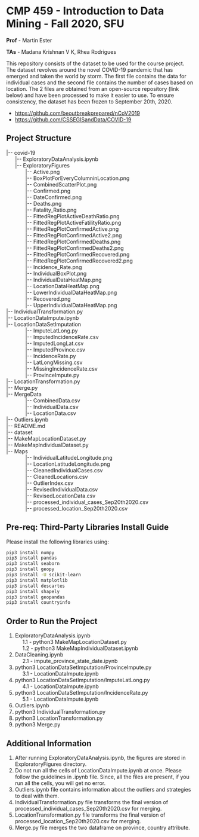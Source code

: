 # CMP 459 - Introduction to Data Mining - Fall 2020, SFU

**Prof** - Martin Ester

**TAs** - Madana Krishnan V K, Rhea Rodrigues

This repository consists of the dataset to be used for the course project. The dataset revolves around the novel COVID-19 pandemic that has emerged and taken the world by storm. The first file contains the data for individual cases and the second file contains the number of cases based on location. The 2 files are obtained from an open-source repository (link below) and have been processed to make it easier to use. To ensure consistency, the dataset has been frozen to September 20th, 2020.

- https://github.com/beoutbreakprepared/nCoV2019
- https://github.com/CSSEGISandData/COVID-19

<h2>Project Structure</h2>
|-- covid-19<br/>
&nbsp;&nbsp;&nbsp;&nbsp;&nbsp;&nbsp;|-- ExploratoryDataAnalysis.ipynb<br/>
&nbsp;&nbsp;&nbsp;&nbsp;&nbsp;&nbsp;|-- ExploratoryFigures<br/>
&nbsp;&nbsp;&nbsp;&nbsp;&nbsp;&nbsp;&nbsp;&nbsp;&nbsp;&nbsp;&nbsp;&nbsp;   |-- Active.png<br/>
&nbsp;&nbsp;&nbsp;&nbsp;&nbsp;&nbsp;&nbsp;&nbsp;&nbsp;&nbsp;&nbsp;&nbsp;   |-- BoxPlotForEveryColumninLocation.png<br/>
&nbsp;&nbsp;&nbsp;&nbsp;&nbsp;&nbsp;&nbsp;&nbsp;&nbsp;&nbsp;&nbsp;&nbsp;   |-- CombinedScatterPlot.png<br/>
&nbsp;&nbsp;&nbsp;&nbsp;&nbsp;&nbsp;&nbsp;&nbsp;&nbsp;&nbsp;&nbsp;&nbsp;   |-- Confirmed.png<br/>
&nbsp;&nbsp;&nbsp;&nbsp;&nbsp;&nbsp;&nbsp;&nbsp;&nbsp;&nbsp;&nbsp;&nbsp;   |-- DateConfirmed.png<br/>
&nbsp;&nbsp;&nbsp;&nbsp;&nbsp;&nbsp;&nbsp;&nbsp;&nbsp;&nbsp;&nbsp;&nbsp;   |-- Deaths.png<br/>
&nbsp;&nbsp;&nbsp;&nbsp;&nbsp;&nbsp;&nbsp;&nbsp;&nbsp;&nbsp;&nbsp;&nbsp;   |-- Fatality_Ratio.png<br/>
&nbsp;&nbsp;&nbsp;&nbsp;&nbsp;&nbsp;&nbsp;&nbsp;&nbsp;&nbsp;&nbsp;&nbsp;   |-- FittedRegPlotActiveDeathRatio.png<br/>
&nbsp;&nbsp;&nbsp;&nbsp;&nbsp;&nbsp;&nbsp;&nbsp;&nbsp;&nbsp;&nbsp;&nbsp;   |-- FittedRegPlotActiveFatilityRatio.png<br/>
&nbsp;&nbsp;&nbsp;&nbsp;&nbsp;&nbsp;&nbsp;&nbsp;&nbsp;&nbsp;&nbsp;&nbsp;   |-- FittedRegPlotConfirmedActive.png<br/>
&nbsp;&nbsp;&nbsp;&nbsp;&nbsp;&nbsp;&nbsp;&nbsp;&nbsp;&nbsp;&nbsp;&nbsp;   |-- FittedRegPlotConfirmedActive2.png<br/>
&nbsp;&nbsp;&nbsp;&nbsp;&nbsp;&nbsp;&nbsp;&nbsp;&nbsp;&nbsp;&nbsp;&nbsp;   |-- FittedRegPlotConfirmedDeaths.png<br/>
&nbsp;&nbsp;&nbsp;&nbsp;&nbsp;&nbsp;&nbsp;&nbsp;&nbsp;&nbsp;&nbsp;&nbsp;   |-- FittedRegPlotConfirmedDeaths2.png<br/>
&nbsp;&nbsp;&nbsp;&nbsp;&nbsp;&nbsp;&nbsp;&nbsp;&nbsp;&nbsp;&nbsp;&nbsp;   |-- FittedRegPlotConfirmedRecovered.png<br/>
&nbsp;&nbsp;&nbsp;&nbsp;&nbsp;&nbsp;&nbsp;&nbsp;&nbsp;&nbsp;&nbsp;&nbsp;   |-- FittedRegPlotConfirmedRecovered2.png<br/>
&nbsp;&nbsp;&nbsp;&nbsp;&nbsp;&nbsp;&nbsp;&nbsp;&nbsp;&nbsp;&nbsp;&nbsp;   |-- Incidence_Rate.png<br/>
&nbsp;&nbsp;&nbsp;&nbsp;&nbsp;&nbsp;&nbsp;&nbsp;&nbsp;&nbsp;&nbsp;&nbsp;   |-- IndividualBoxPlot.png<br/>
&nbsp;&nbsp;&nbsp;&nbsp;&nbsp;&nbsp;&nbsp;&nbsp;&nbsp;&nbsp;&nbsp;&nbsp;   |-- IndividualDataHeatMap.png<br/>
&nbsp;&nbsp;&nbsp;&nbsp;&nbsp;&nbsp;&nbsp;&nbsp;&nbsp;&nbsp;&nbsp;&nbsp;   |-- LocationDataHeatMap.png<br/>
&nbsp;&nbsp;&nbsp;&nbsp;&nbsp;&nbsp;&nbsp;&nbsp;&nbsp;&nbsp;&nbsp;&nbsp;   |-- LowerIndividualDataHeatMap.png<br/>
&nbsp;&nbsp;&nbsp;&nbsp;&nbsp;&nbsp;&nbsp;&nbsp;&nbsp;&nbsp;&nbsp;&nbsp;   |-- Recovered.png<br/>
&nbsp;&nbsp;&nbsp;&nbsp;&nbsp;&nbsp;&nbsp;&nbsp;&nbsp;&nbsp;&nbsp;&nbsp;   |-- UpperIndividualDataHeatMap.png<br/>
|-- IndividualTransformation.py<br/>
|-- LocationDataImpute.ipynb<br/>
|-- LocationDataSetImputation<br/>
&nbsp;&nbsp;&nbsp;&nbsp;&nbsp;&nbsp;&nbsp;&nbsp;&nbsp;&nbsp;&nbsp;&nbsp;   |-- ImputeLatLong.py<br/>
&nbsp;&nbsp;&nbsp;&nbsp;&nbsp;&nbsp;&nbsp;&nbsp;&nbsp;&nbsp;&nbsp;&nbsp;   |-- ImputedIncidenceRate.csv<br/>
&nbsp;&nbsp;&nbsp;&nbsp;&nbsp;&nbsp;&nbsp;&nbsp;&nbsp;&nbsp;&nbsp;&nbsp;   |-- ImputedLongLat.csv<br/>
&nbsp;&nbsp;&nbsp;&nbsp;&nbsp;&nbsp;&nbsp;&nbsp;&nbsp;&nbsp;&nbsp;&nbsp;   |-- ImputedProvince.csv<br/>
&nbsp;&nbsp;&nbsp;&nbsp;&nbsp;&nbsp;&nbsp;&nbsp;&nbsp;&nbsp;&nbsp;&nbsp;   |-- IncidenceRate.py<br/>
&nbsp;&nbsp;&nbsp;&nbsp;&nbsp;&nbsp;&nbsp;&nbsp;&nbsp;&nbsp;&nbsp;&nbsp;   |-- LatLongMissing.csv<br/>
&nbsp;&nbsp;&nbsp;&nbsp;&nbsp;&nbsp;&nbsp;&nbsp;&nbsp;&nbsp;&nbsp;&nbsp;   |-- MissingIncidenceRate.csv<br/>
&nbsp;&nbsp;&nbsp;&nbsp;&nbsp;&nbsp;&nbsp;&nbsp;&nbsp;&nbsp;&nbsp;&nbsp;   |-- ProvinceImpute.py<br/>
|-- LocationTransformation.py<br/>
|-- Merge.py<br/>
|-- MergeData<br/>
&nbsp;&nbsp;&nbsp;&nbsp;&nbsp;&nbsp;&nbsp;&nbsp;&nbsp;&nbsp;&nbsp;&nbsp;   |-- CombinedData.csv<br/>
&nbsp;&nbsp;&nbsp;&nbsp;&nbsp;&nbsp;&nbsp;&nbsp;&nbsp;&nbsp;&nbsp;&nbsp;   |-- IndividualData.csv<br/>
&nbsp;&nbsp;&nbsp;&nbsp;&nbsp;&nbsp;&nbsp;&nbsp;&nbsp;&nbsp;&nbsp;&nbsp;   |-- LocationData.csv<br/>
|-- Outliers.ipynb<br/>
|-- README.md<br/>
|-- dataset<br/>
|-- MakeMapLocationDataset.py<br/>
|-- MakeMapIndividualDataset.py<br/>
|-- Maps<br/>
&nbsp;&nbsp;&nbsp;&nbsp;&nbsp;&nbsp;&nbsp;&nbsp;&nbsp;&nbsp;&nbsp;&nbsp;   |-- IndividualLatitudeLongitude.png<br/>
&nbsp;&nbsp;&nbsp;&nbsp;&nbsp;&nbsp;&nbsp;&nbsp;&nbsp;&nbsp;&nbsp;&nbsp;   |-- LocationLatitudeLongitude.png<br/>
&nbsp;&nbsp;&nbsp;&nbsp;&nbsp;&nbsp;&nbsp;&nbsp;&nbsp;&nbsp;&nbsp;&nbsp;   |-- CleanedIndividualCases.csv<br/>
&nbsp;&nbsp;&nbsp;&nbsp;&nbsp;&nbsp;&nbsp;&nbsp;&nbsp;&nbsp;&nbsp;&nbsp;   |-- CleanedLocations.csv<br/>
&nbsp;&nbsp;&nbsp;&nbsp;&nbsp;&nbsp;&nbsp;&nbsp;&nbsp;&nbsp;&nbsp;&nbsp;   |-- OutlierIndex.csv<br/>
&nbsp;&nbsp;&nbsp;&nbsp;&nbsp;&nbsp;&nbsp;&nbsp;&nbsp;&nbsp;&nbsp;&nbsp;   |-- RevisedIndividualData.csv<br/>
&nbsp;&nbsp;&nbsp;&nbsp;&nbsp;&nbsp;&nbsp;&nbsp;&nbsp;&nbsp;&nbsp;&nbsp;   |-- RevisedLocationData.csv<br/>
&nbsp;&nbsp;&nbsp;&nbsp;&nbsp;&nbsp;&nbsp;&nbsp;&nbsp;&nbsp;&nbsp;&nbsp;   |-- processed_individual_cases_Sep20th2020.csv<br/>
&nbsp;&nbsp;&nbsp;&nbsp;&nbsp;&nbsp;&nbsp;&nbsp;&nbsp;&nbsp;&nbsp;&nbsp;   |-- processed_location_Sep20th2020.csv<br/>

<h2>Pre-req: Third-Party Libraries Install Guide</h2>

Please install the following libraries using:

```bash
pip3 install numpy
pip3 install pandas
pip3 install seaborn
pip3 install geopy
pip3 install -U scikit-learn
pip3 install matplotlib
pip3 install descartes
pip3 install shapely
pip3 install geopandas
pip3 install countryinfo

```

<h2> Order to Run the Project </h2>

1. ExploratoryDataAnalysis.ipynb <br/>
   &nbsp;&nbsp;&nbsp;&nbsp; 1.1 - python3 MakeMapLocationDataset.py <br/>
   &nbsp;&nbsp;&nbsp;&nbsp; 1.2 - python3 MakeMapIndividualDataset.ipynb <br/>
2. DataCleaning.ipynb <br/>
   &nbsp;&nbsp;&nbsp;&nbsp; 2.1 - impute_province_state_date.ipynb <br/>
3. python3 LocationDataSetImputation/ProvinceImpute.py <br/>
   &nbsp;&nbsp;&nbsp;&nbsp; 3.1 - LocationDataImpute.ipynb <br/>
4. python3 LocationDataSetImputation/ImputeLatLong.py <br/>
   &nbsp;&nbsp;&nbsp;&nbsp; 4.1 - LocationDataImpute.ipynb <br/>
5. python3 LocationDataSetImputation/IncidenceRate.py <br/>
   &nbsp;&nbsp;&nbsp;&nbsp; 5.1 - LocationDataImpute.ipynb <br/>
6. Outliers.ipynb <br/>
7. python3 IndividualTransformation.py <br/>
8. python3 LocationTransformation.py<br/>
9. python3 Merge.py<br/>

<h2> Additional Information </h2>

1. After running ExploratoryDataAnalysis.ipynb, the figures are stored in ExploratoryFigures directory.</br>
2. Do not run all the cells of LocationDataImpute.ipynb at once. Please follow the guidelines in .ipynb file. Since, all the files are present, if you run all the cells, you will get no error.
3. Outliers.ipynb file contains information about the outliers and strategies to deal with them.
4. IndividualTransformation.py file transforms the final version of processed_individual_cases_Sep20th2020.csv for merging.
5. LocationTransformation.py file transforms the final version of processed_location_Sep20th2020.csv for merging.
6. Merge.py file merges the two dataframe on province, country attribute.
